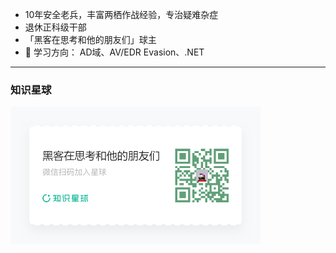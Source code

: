 
<img src="https://github.com/evilashz/evilashz/assets/50722929/5af99ca7-a346-4f7e-99d0-e1750b96362d" alt="" align="right"/> 

- 10年安全老兵，丰富两栖作战经验，专治疑难杂症
- 退休正科级干部
- 「黑客在思考和他的朋友们」球主
- 🌱 学习方向： AD域、AV/EDR Evasion、.NET

  
-----

### 知识星球

<img src="./海报.png" width="400">

